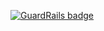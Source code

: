 
[![GuardRails badge](https://badges.production.guardrails.io/fictional-tribble/getsentry--sentry.svg)](https://www.guardrails.io)
